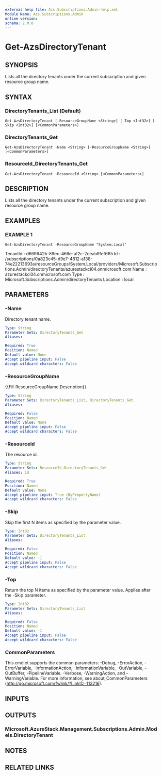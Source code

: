 ```yaml
---
external help file: Azs.Subscriptions.Admin-help.xml
Module Name: Azs.Subscriptions.Admin
online version:
schema: 2.0.0
---
```


# Get-AzsDirectoryTenant

## SYNOPSIS
Lists all the directory tenants under the current subscription and given resource group name.

## SYNTAX

### DirectoryTenants_List (Default)
```
Get-AzsDirectoryTenant [-ResourceGroupName <String>] [-Top <Int32>] [-Skip <Int32>] [<CommonParameters>]
```

### DirectoryTenants_Get
```
Get-AzsDirectoryTenant -Name <String> [-ResourceGroupName <String>] [<CommonParameters>]
```

### ResourceId_DirectoryTenants_Get
```
Get-AzsDirectoryTenant -ResourceId <String> [<CommonParameters>]
```

## DESCRIPTION
Lists all the directory tenants under the current subscription and given resource group name.

## EXAMPLES

### EXAMPLE 1
```
Get-AzsDirectoryTenant -ResourceGroupName "System.Local"
```

TenantId : d669642b-89ec-466e-af2c-2ceab9fef685
Id       : /subscriptions/0a823c45-d9e7-4812-a138-74e22213693a/resourceGroups/System.Local/providers/Microsoft.Subscriptions.Admin/directoryTenants/azurestackci04.onmicrosoft.com
Name     : azurestackci04.onmicrosoft.com
Type     : Microsoft.Subscriptions.Admin/directoryTenants
Location : local

## PARAMETERS

### -Name
Directory tenant name.

```yaml
Type: String
Parameter Sets: DirectoryTenants_Get
Aliases:

Required: True
Position: Named
Default value: None
Accept pipeline input: False
Accept wildcard characters: False
```

### -ResourceGroupName
{{Fill ResourceGroupName Description}}

```yaml
Type: String
Parameter Sets: DirectoryTenants_List, DirectoryTenants_Get
Aliases:

Required: False
Position: Named
Default value: None
Accept pipeline input: False
Accept wildcard characters: False
```

### -ResourceId
The resource id.

```yaml
Type: String
Parameter Sets: ResourceId_DirectoryTenants_Get
Aliases: id

Required: True
Position: Named
Default value: None
Accept pipeline input: True (ByPropertyName)
Accept wildcard characters: False
```

### -Skip
Skip the first N items as specified by the parameter value.

```yaml
Type: Int32
Parameter Sets: DirectoryTenants_List
Aliases:

Required: False
Position: Named
Default value: -1
Accept pipeline input: False
Accept wildcard characters: False
```

### -Top
Return the top N items as specified by the parameter value.
Applies after the -Skip parameter.

```yaml
Type: Int32
Parameter Sets: DirectoryTenants_List
Aliases:

Required: False
Position: Named
Default value: -1
Accept pipeline input: False
Accept wildcard characters: False
```

### CommonParameters
This cmdlet supports the common parameters: -Debug, -ErrorAction, -ErrorVariable, -InformationAction, -InformationVariable, -OutVariable, -OutBuffer, -PipelineVariable, -Verbose, -WarningAction, and -WarningVariable. For more information, see about_CommonParameters (http://go.microsoft.com/fwlink/?LinkID=113216).

## INPUTS

## OUTPUTS

### Microsoft.AzureStack.Management.Subscriptions.Admin.Models.DirectoryTenant

## NOTES

## RELATED LINKS
